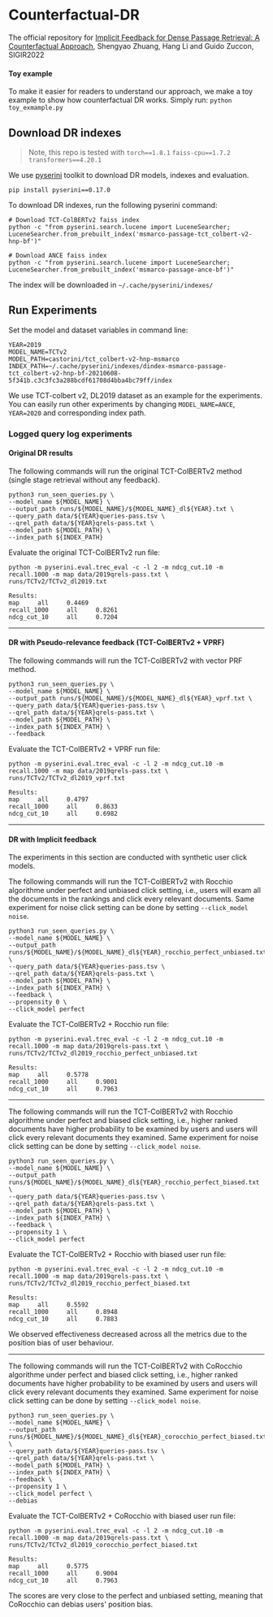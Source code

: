 # Counterfactual-DR
The official repository for [Implicit Feedback for Dense Passage Retrieval: A Counterfactual Approach](https://arxiv.org/pdf/2204.00718.pdf), Shengyao Zhuang, Hang Li and Guido Zuccon, SIGIR2022


#### Toy example
To make it easier for readers to understand our approach, we make a toy example to show how counterfactual DR works. Simply run: `python toy_exmample.py`

## Download DR indexes
> Note, this repo is tested with `torch==1.8.1` `faiss-cpu==1.7.2` `transformers==4.20.1`

We use [pyserini](https://github.com/castorini/pyserini) toolkit to download DR models, indexes and evaluation.
```
pip install pyserini==0.17.0
```
To download DR indexes, run the following pyserini command:
```
# Download TCT-ColBERTv2 faiss index
python -c "from pyserini.search.lucene import LuceneSearcher; LuceneSearcher.from_prebuilt_index('msmarco-passage-tct_colbert-v2-hnp-bf')"

# Download ANCE faiss index
python -c "from pyserini.search.lucene import LuceneSearcher; LuceneSearcher.from_prebuilt_index('msmarco-passage-ance-bf')"
```
The index will be downloaded in `~/.cache/pyserini/indexes/`


## Run Experiments

Set the model and dataset variables in command line:
```
YEAR=2019
MODEL_NAME=TCTv2
MODEL_PATH=castorini/tct_colbert-v2-hnp-msmarco
INDEX_PATH=~/.cache/pyserini/indexes/dindex-msmarco-passage-tct_colbert-v2-hnp-bf-20210608-5f341b.c3c3fc3a288bcdf61708d4bba4bc79ff/index
```
We use TCT-colbert v2, DL2019 dataset as an example for the experiments. You can easily run other experiments by changing `MODEL_NAME=ANCE`, `YEAR=2020` and corresponding index path.

### Logged query log experiments
#### Original DR results
The following commands will run the original TCT-ColBERTv2 method (single stage retrieval without any feedback).
```
python3 run_seen_queries.py \
--model_name ${MODEL_NAME} \
--output_path runs/${MODEL_NAME}/${MODEL_NAME}_dl${YEAR}.txt \
--query_path data/${YEAR}queries-pass.tsv \
--qrel_path data/${YEAR}qrels-pass.txt \
--model_path ${MODEL_PATH} \
--index_path ${INDEX_PATH}

```

Evaluate the original TCT-ColBERTv2 run file:
```
python -m pyserini.eval.trec_eval -c -l 2 -m ndcg_cut.10 -m recall.1000 -m map data/2019qrels-pass.txt \
runs/TCTv2/TCTv2_dl2019.txt

Results:
map     all     0.4469
recall_1000     all     0.8261
ndcg_cut_10     all     0.7204
```
---
#### DR with Pseudo-relevance feedback (TCT-ColBERTv2 + VPRF) 
The following commands will run the TCT-ColBERTv2 with vector PRF method.
```
python3 run_seen_queries.py \
--model_name ${MODEL_NAME} \
--output_path runs/${MODEL_NAME}/${MODEL_NAME}_dl${YEAR}_vprf.txt \
--query_path data/${YEAR}queries-pass.tsv \
--qrel_path data/${YEAR}qrels-pass.txt \
--model_path ${MODEL_PATH} \
--index_path ${INDEX_PATH} \
--feedback
```

Evaluate the TCT-ColBERTv2 + VPRF run file:

```
python -m pyserini.eval.trec_eval -c -l 2 -m ndcg_cut.10 -m recall.1000 -m map data/2019qrels-pass.txt \
runs/TCTv2/TCTv2_dl2019_vprf.txt

Results:
map     all     0.4797
recall_1000     all     0.8633
ndcg_cut_10     all     0.6982
```
---
#### DR with Implicit feedback
The experiments in this section are conducted with synthetic user click models. 

The following commands will run the TCT-ColBERTv2 with Rocchio algorithme under perfect and unbiased click setting, i.e., 
users will exam all the documents in the rankings and click every relevant documents. 
Same experiment for noise click setting can be done by setting `--click_model noise`.
```
python3 run_seen_queries.py \
--model_name ${MODEL_NAME} \
--output_path runs/${MODEL_NAME}/${MODEL_NAME}_dl${YEAR}_rocchio_perfect_unbiased.txt \
--query_path data/${YEAR}queries-pass.tsv \
--qrel_path data/${YEAR}qrels-pass.txt \
--model_path ${MODEL_PATH} \
--index_path ${INDEX_PATH} \
--feedback \
--propensity 0 \
--click_model perfect
```

Evaluate the TCT-ColBERTv2 + Rocchio run file:

```
python -m pyserini.eval.trec_eval -c -l 2 -m ndcg_cut.10 -m recall.1000 -m map data/2019qrels-pass.txt \
runs/TCTv2/TCTv2_dl2019_rocchio_perfect_unbiased.txt

Results:
map     all     0.5778
recall_1000     all     0.9001
ndcg_cut_10     all     0.7963
```

---
The following commands will run the TCT-ColBERTv2 with Rocchio algorithme under perfect and biased click setting, i.e.,
higher ranked documents have higher probability to be examined by users and users will click every relevant documents they examined.
Same experiment for noise click setting can be done by setting `--click_model noise`.
```
python3 run_seen_queries.py \
--model_name ${MODEL_NAME} \
--output_path runs/${MODEL_NAME}/${MODEL_NAME}_dl${YEAR}_rocchio_perfect_biased.txt \
--query_path data/${YEAR}queries-pass.tsv \
--qrel_path data/${YEAR}qrels-pass.txt \
--model_path ${MODEL_PATH} \
--index_path ${INDEX_PATH} \
--feedback \
--propensity 1 \
--click_model perfect
```

Evaluate the TCT-ColBERTv2 + Rocchio with biased user run file:

```
python -m pyserini.eval.trec_eval -c -l 2 -m ndcg_cut.10 -m recall.1000 -m map data/2019qrels-pass.txt \
runs/TCTv2/TCTv2_dl2019_rocchio_perfect_biased.txt

Results:
map     all     0.5592
recall_1000     all     0.8948
ndcg_cut_10     all     0.7883
```
We observed effectiveness decreased across all the metrics due to the position bias of user behaviour.

---
The following commands will run the TCT-ColBERTv2 with CoRocchio algorithme under perfect and biased click setting, i.e.,
higher ranked documents have higher probability to be examined by users and users will click every relevant documents they examined.
Same experiment for noise click setting can be done by setting `--click_model noise`.
```
python3 run_seen_queries.py \
--model_name ${MODEL_NAME} \
--output_path runs/${MODEL_NAME}/${MODEL_NAME}_dl${YEAR}_corocchio_perfect_biased.txt \
--query_path data/${YEAR}queries-pass.tsv \
--qrel_path data/${YEAR}qrels-pass.txt \
--model_path ${MODEL_PATH} \
--index_path ${INDEX_PATH} \
--feedback \
--propensity 1 \
--click_model perfect \
--debias
```

Evaluate the TCT-ColBERTv2 + CoRocchio with biased user run file:

```
python -m pyserini.eval.trec_eval -c -l 2 -m ndcg_cut.10 -m recall.1000 -m map data/2019qrels-pass.txt \
runs/TCTv2/TCTv2_dl2019_corocchio_perfect_biased.txt

Results:
map     all     0.5775
recall_1000     all     0.9004
ndcg_cut_10     all     0.7963
```
The scores are very close to the perfect and unbiased setting, meaning that CoRocchio can debias users' position bias.
